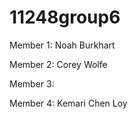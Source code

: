 # 11248group6

Member 1: Noah Burkhart

Member 2: Corey Wolfe

Member 3:

Member 4: Kemari Chen Loy
